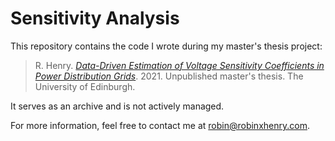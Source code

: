 # Sensitivity Analysis

This repository contains the code I wrote during my master's thesis project:

> R. Henry. [*Data-Driven Estimation of Voltage Sensitivity Coefficients in Power Distribution Grids*](https://www.robinxhenry.com/pdf/thesis.pdf). 2021. Unpublished master's thesis. The University of Edinburgh.

It serves as an archive and is not actively managed.

For more information, feel free to contact me at robin@robinxhenry.com. 